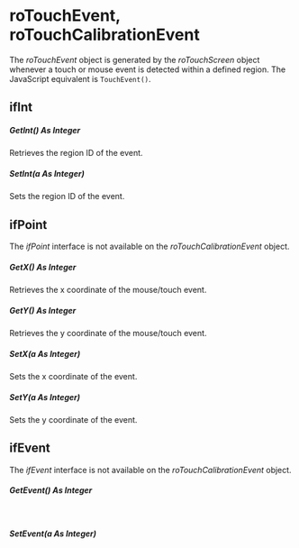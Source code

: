 # roTouchEvent, roTouchCalibrationEvent

The *roTouchEvent* object is generated by the *roTouchScreen* object whenever a touch or mouse event is detected within a defined region. The JavaScript equivalent is `TouchEvent()`.

## ifInt

##### GetInt() As Integer

Retrieves the region ID of the event.

##### SetInt(a As Integer)

Sets the region ID of the event.

## ifPoint

The *ifPoint* interface is not available on the *roTouchCalibrationEvent* object.

##### GetX() As Integer

Retrieves the x coordinate of the mouse/touch event.

##### GetY() As Integer

Retrieves the y coordinate of the mouse/touch event.

##### SetX(a As Integer)

Sets the x coordinate of the event.

##### SetY(a As Integer)

Sets the y coordinate of the event.

## ifEvent

The *ifEvent* interface is not available on the *roTouchCalibrationEvent* object.

##### GetEvent() As Integer  
 

##### SetEvent(a As Integer)